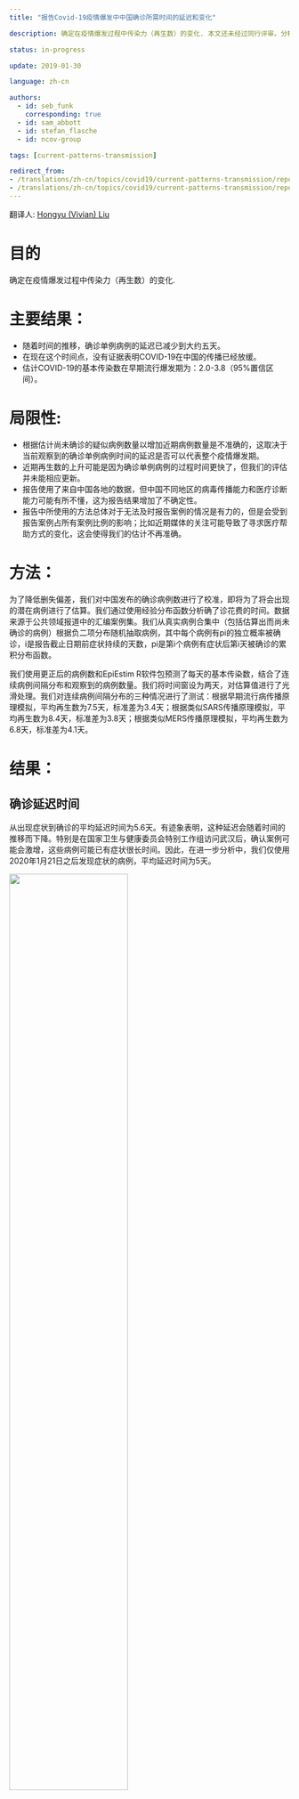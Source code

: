 ```yaml
---
title: "报告Covid-19疫情爆发中中国确诊所需时间的延迟和变化"

description: 确定在疫情爆发过程中传染力（再生数）的变化. 本文还未经过同行评审。分析内容将会根据最新数据进行更新。

status: in-progress

update: 2019-01-30

language: zh-cn

authors:
  - id: seb_funk
    corresponding: true
  - id: sam_abbott
  - id: stefan_flasche
  - id: ncov-group

tags: [current-patterns-transmission]

redirect_from:
- /translations/zh-cn/topics/covid19/current-patterns-transmission/reporting-delays-and-temporal-variation.html
- /translations/zh-cn/topics/covid19/current-patterns-transmission/reporting-delays-and-temporal-variation
---
```


翻译人: <a href="https://www.linkedin.com/in/hongyu-vivian-liu-a41ab4194" target="_blank">Hongyu (Vivian) Liu</a>

目的
===

确定在疫情爆发过程中传染力（再生数）的变化.

主要结果：
============

-   随着时间的推移，确诊单例病例的延迟已减少到大约五天。
-   在现在这个时间点，没有证据表明COVID-19在中国的传播已经放缓。
-   估计COVID-19的基本传染数在早期流行爆发期为：2.0-3.8（95%置信区间）。

局限性:
===========

-	根据估计尚未确诊的疑似病例数量以增加近期病例数量是不准确的，这取决于当前观察到的确诊单例病例时间的延迟是否可以代表整个疫情爆发期。
-   近期再生数的上升可能是因为确诊单例病例的过程时间更快了，但我们的评估并未能相应更新。
-   报告使用了来自中国各地的数据，但中国不同地区的病毒传播能力和医疗诊断能力可能有所不懂，这为报告结果增加了不确定性。
-   报告中所使用的方法总体对于无法及时报告案例的情况是有力的，但是会受到报告案例占所有案例比例的影响；比如近期媒体的关注可能导致了寻求医疗帮助方式的变化，这会使得我们的估计不再准确。

方法：
=======

为了降低删失偏差，我们对中国发布的确诊病例数进行了校准，即将为了将会出现的潜在病例进行了估算。我们通过使用经验分布函数分析确了诊花费的时间。数据来源于公共领域报道中的汇编案例集。我们从真实病例合集中（包括估算出而尚未确诊的病例）根据负二项分布随机抽取病例，其中每个病例有pi的独立概率被确诊，i是报告截止日期前症状持续的天数，pi是第i个病例有症状后第i天被确诊的累积分布函数。

我们使用更正后的病例数和EpiEstim R软件包预测了每天的基本传染数，结合了连续病例间隔分布和观察到的病例数量。我们将时间窗设为两天，对估算值进行了光滑处理。我们对连续病例间隔分布的三种情况进行了测试：根据早期流行病传播原理模拟，平均再生数为7.5天，标准差为3.4天；根据类似SARS传播原理模拟，平均再生数为8.4天，标准差为3.8天；根据类似MERS传播原理模拟，平均再生数为6.8天，标准差为4.1天。

结果：
=======

确诊延迟时间
-------------------

从出现症状到确诊的平均延迟时间为5.6天。有迹象表明，这种延迟会随着时间的推移而下降。特别是在国家卫生与健康委员会特别工作组访问武汉后，确认案例可能会激增，这些病例可能已有症状很长时间。因此，在进一步分析中，我们仅使用2020年1月21日之后发现症状的病例，平均延迟时间为5天。

<img src="figures/delay-dist-over-time-1.png" width="65%" /> <br>
*图像1: 出现症状到确诊的延迟时间。每一个点代表一例有报道症状和确诊时间到病例。蓝色的线是通过LOESS平滑法构建的趋势线。我们在进一步分析中仅使用了虚线右边的点。*

根据发生症状到确诊的延迟时间计算确诊病例数量
--------------------------------------------------------------

症状出现后一天内的确诊率为10%、三天内为43%、5天内为64%。因此我们估计仍有大量积压病例将被确诊，但尚未报告。因此，请谨慎使用这些预测数据。如果在过去几天中症状到确诊的时间有所降低，我们将高估了实际案例数量。

<img src="figures/plot_time_cases-1.png" width="65%" />

<br> *图像2；x轴为出现症状的时间，y轴为确诊病例数量。红色线代表的数据来自于中国疾病预防控制中心随后的两份报告。黑色为我们预测的确诊病例数量。X轴的日期为报告中案例的调查截止日期。*

（随着时间变化的）再生数
--------------------------------

再生数会随着时间变化。我们可以看到通过使用不同的连续病例间隔分布假设所产生的差异。根据早期流行病传播原理的连续时间病例分布，我们预计了基本传染数，发现没有明显下降趋势，但最近似乎有所上升。这可能是因为从发现症状到确诊的延迟时间变化了的原因，尤其是如果某些案例比我们预计的确诊时间更接近当前。

<img src="figures/time_r-1.png" width="65%" /> <br> *图像3:x轴为时间，y轴为根据不同连续病例时间分布预测的再生数。灰色阴影区间表示总预测案例超过实际预测案例50%的时间区间；这些区域有着非常高的不确定性。*

参考文献
----------

1 Xu B, Gutierrez B, Hill S *et al.* Epidemiological Data from the
nCoV-2019 Outbreak: Early Descriptions from Publicly Available Data.
2020.

2 Cori A. *EpiEstim: Estimate time varying reproduction numbers from
epidemic curves*. 2019. <https://CRAN.R-project.org/package=EpiEstim>

3 R Core Team. *R: A language and environment for statistical
computing*. Vienna, Austria:: R Foundation for Statistical Computing
2019. <https://www.R-project.org/>

4 Cori A, Ferguson NM, Fraser C *et al.* A New Framework and Software to
Estimate Time-Varying Reproduction Numbers During Epidemics. *American
Journal of Epidemiology* 2013;**178**:1505–12.
doi:[10.1093/aje/kwt133](https://doi.org/10.1093/aje/kwt133)

5 Wallinga J, Teunis P. Different Epidemic Curves for Severe Acute
Respiratory Syndrome Reveal Similar Impacts of Control Measures.
*American Journal of Epidemiology* 2004;**160**:509–16.
doi:[10.1093/aje/kwh255](https://doi.org/10.1093/aje/kwh255)

6 Li Q, Guan X, Wu P *et al.* Early transmission dynamics in wuhan,
china, of novel coronavirus–infected pneumonia. *New England Journal of
Medicine*;**0**:null.
doi:[10.1056/NEJMoa2001316](https://doi.org/10.1056/NEJMoa2001316)

7 Lipsitch M. Transmission Dynamics and Control of Severe Acute
Respiratory Syndrome. *Science* 2003;**300**:1966–70.

8 Cauchemez S, Nouvellet P, Cori A *et al.* Unraveling the drivers of
mers-cov transmission. *Proceedings of the National Academy of Sciences*
2016;**113**:9081–6.
doi:[10.1073/pnas.1519235113](https://doi.org/10.1073/pnas.1519235113)

9 Wu P, Hao X, Lau EHY *et al.* Real-time tentative assessment of the
epidemiological characteristics of novel coronavirus infections in
wuhan, china, as at 22 january 2020. *Eurosurveillance* 2020;**25**.
doi:[https://doi.org/10.2807/1560-7917.ES.2020.25.3.2000044](https://doi.org/https://doi.org/10.2807/1560-7917.ES.2020.25.3.2000044)

10 Epidemic update and risk assessment of 2019 novel coronavirus. 27
january, 2020.
<http://www.chinacdc.cn/jkzt/crb/zl/szkb_11803/jszl_11811/202001/P020200127544648420736.pdf>

11 Epidemic update and risk assessment of 2019 novel coronavirus. 28
january, 2020.
<http://www.chinacdc.cn/yyrdgz/202001/P020200128523354919292.pdf>
